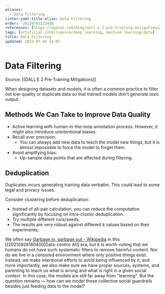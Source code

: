 ```yaml
---
aliases:
  - Data Filtering
linter-yaml-title-alias: Data Filtering
order: -20220703123440
references: [https://openai.com/blog/dall-e-2-pre-training-mitigations/]
tags: [artificial_intelligence/deep_learning, machine_learning/data]
title: Data Filtering
updated: 2022-07-04 14:07
---
```


# Data Filtering

Source: [[DALL·E 2 Pre-Training Mitigations]]

When designing datasets and models, it is often a common practice to filter out low-quality or duplicate data so that trained models don't generate toxic output.

## Methods We Can Take to Improve Data Quality

- Active learning with human-in-the-loop annotation process. However, it might also introduce unintentional biases.
- Recall over precision:
  - You can always add new data to teach the model new things, but it is almost impossible to force the model to forget them.
- Avoid amplifying bias:
  - Up-sample data points that are affected during filtering.

## Deduplication

Duplicates incurs generating training data verbatim. This could lead to some legal and privacy issues.

Consider clustering before deduplication:

- Instead of all-pair calculation, you can reduce the computation significantly by focusing on intra-cluster deduplication.
- Try multiple different runs/seeds;
- The results are very robust against different $k$ values based on their experiments;

We often say [Garbage in, garbage out - Wikipedia](https://en.wikipedia.org/wiki/Garbage_in,_garbage_out) in this [[20210928180400|Data-centric AI]] era, but it is worth-noting that we humans do not have such systematic filters to remove harmful content. Nor do we live in a censored environment where only positive things exist. Instead, we make intentional efforts to avoid being influenced by it, and more importantly, we also make sure we have proper sources, systems, and parenting to teach us what is wrong and what is right in a given social context. In this case, the models are still far away from "learning". But the question remains — how can we model these collective social guardrails besides just feeding data to the model?
